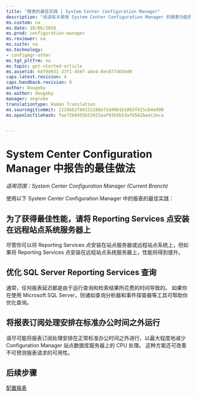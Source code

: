 ```yaml
---
title: "报表的最佳实践 | System Center Configuration Manager"
description: "阅读有关使用 System Center Configuration Manager 的报表功能的一些有用提示。"
ms.custom: na
ms.date: 10/06/2016
ms.prod: configuration-manager
ms.reviewer: na
ms.suite: na
ms.technology:
- configmgr-other
ms.tgt_pltfrm: na
ms.topic: get-started-article
ms.assetid: 64f9d931-33f1-456f-a4e4-0ec077465bd0
caps.latest.revision: 4
caps.handback.revision: 0
author: Dougeby
ms.author: dougeby
manager: angrobe
translationtype: Human Translation
ms.sourcegitcommit: 1134bb2f04152288e72d40b1b1083f415cb4e900
ms.openlocfilehash: fae72b0455b53923aaf93b5b53afb562bedc2eca


---
```

# <a name="best-practices-for-reporting-in-system-center-configuration-manager"></a>System Center Configuration Manager 中报告的最佳做法

*适用范围：System Center Configuration Manager (Current Branch)*

使用以下 System Center Configuration Manager 中的报表的最佳实践：  

## <a name="for-best-performance-install-the-reporting-services-point-on-a-remote-site-system-server"></a>为了获得最佳性能，请将 Reporting Services 点安装在远程站点系统服务器上  
 尽管你可以将 Reporting Services 点安装在站点服务器或远程站点系统上，但如果将 Reporting Services 点安装在远程站点系统服务器上，性能将得到提升。  

## <a name="optimize-sql-server-reporting-services-queries"></a>优化 SQL Server Reporting Services 查询  
 通常，任何报表延迟都是由于运行查询和检索结果所花费的时间导致的。 如果你在使用 Microsoft SQL Server，则诸如查询分析器和事件探查器等工具可帮助你优化查询。  

## <a name="schedule-report-subscription-processing-to-run-outside-standard-office-hours"></a>将报表订阅处理安排在标准办公时间之外运行  
 请尽可能将报表订阅处理安排在正常标准办公时间之外进行，以最大程度地减少 Configuration Manager 站点数据库服务器上的 CPU 处理。 这种方案还可改善不可预测报表请求的可用性。  

## <a name="next-steps"></a>后续步骤
[配置报表](configuring-reporting.md)



<!--HONumber=Nov16_HO1-->



